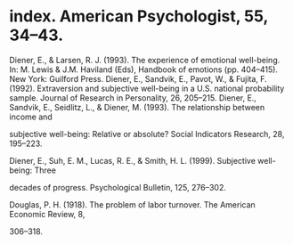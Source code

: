 # index. American Psychologist, 55, 34–43.

Diener, E., & Larsen, R. J. (1993). The experience of emotional well-being. In: M. Lewis & J.M. Haviland (Eds), Handbook of emotions (pp. 404–415). New York: Guilford Press. Diener, E., Sandvik, E., Pavot, W., & Fujita, F. (1992). Extraversion and subjective well-being in a U.S. national probability sample. Journal of Research in Personality, 26, 205–215. Diener, E., Sandvik, E., Seidlitz, L., & Diener, M. (1993). The relationship between income and

subjective well-being: Relative or absolute? Social Indicators Research, 28, 195–223.

Diener, E., Suh, E. M., Lucas, R. E., & Smith, H. L. (1999). Subjective well-being: Three

decades of progress. Psychological Bulletin, 125, 276–302.

Douglas, P. H. (1918). The problem of labor turnover. The American Economic Review, 8,

306–318.